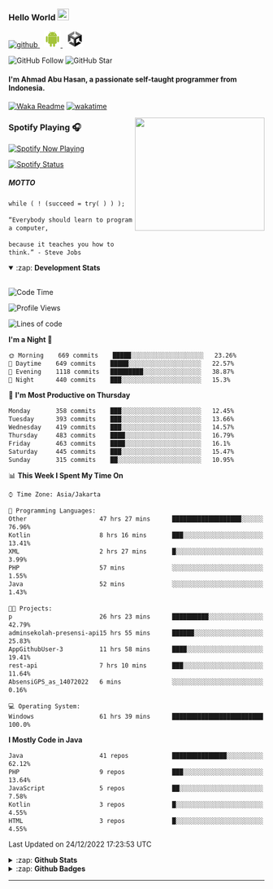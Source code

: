 ### Hello World <img src="https://github.com/eby8zevin/eby8zevin/blob/main/assets/Hi.gif"  width="23" height="23">

<p align="left">
  <a href="https://github.com/eby8zevin" target="_blank">
    <img src="https://github.com/eby8zevin/eby8zevin/blob/main/assets/GitHub.png" alt="github" width="33" height="33"/>
  </a>
  &nbsp;
  <a href="https://github.com/eby8zevin/QRBarcode" target="_blank">
    <img src="https://raw.githubusercontent.com/devicons/devicon/master/icons/android/android-plain.svg" alt="android" width="33" height="33"/>
  </a>
  &nbsp;
  <a href="https://github.com/eby8zevin/unity-ARMarker" target="_blank">
    <img src="https://raw.githubusercontent.com/devicons/devicon/master/icons/unity/unity-original.svg" alt="unity" width="33" height="33"/>
  </a>
</p>

![GitHub Follow](https://img.shields.io/github/followers/eby8zevin.svg?style=social&label=Follow)
![GitHub Star](https://img.shields.io/github/stars/eby8zevin?affiliations=OWNER%2CCOLLABORATOR&style=social&label=Star)

#### I'm Ahmad Abu Hasan, a passionate self-taught programmer from Indonesia.

[![Waka Readme](https://github.com/eby8zevin/eby8zevin/actions/workflows/anmol098.yml/badge.svg)](https://github.com/eby8zevin/eby8zevin/actions/workflows/anmol098.yml)
[![wakatime](https://wakatime.com/badge/user/bbcd646f-1daf-4865-a20e-46d4c803e6f8.svg)](https://wakatime.com/@bbcd646f-1daf-4865-a20e-46d4c803e6f8)

<img src="https://github.com/eby8zevin/eby8zevin/blob/main/assets/Octocat.png" width="255" height="222" align='right'>

### Spotify Playing 🎧

[<img src="https://spotify-now-playing-ahmadabuhasan.vercel.app/api/spotify-playing" alt="Spotify Now Playing" width="350" />](https://open.spotify.com/user/gr3y7pr12w9ol2dy2ccdb10e7)

[<img src="https://readme-spotify-status-ahmadabuhasan.vercel.app/api/run-spotify-status" alt="Spotify Status" width="350" />](https://open.spotify.com/user/gr3y7pr12w9ol2dy2ccdb10e7)

##### MOTTO

```
while ( ! (succeed = try( ) ) );

“Everybody should learn to program a computer,

because it teaches you how to think.” - Steve Jobs
```

<details open>
  <summary> :zap: <b>Development Stats</b> </summary>
<br/>

<!--START_SECTION:waka-->
![Code Time](http://img.shields.io/badge/Code%20Time-2%2C269%20hrs%202%20mins-blue)

![Profile Views](http://img.shields.io/badge/Profile%20Views-78-blue)

![Lines of code](https://img.shields.io/badge/From%20Hello%20World%20I%27ve%20Written-231%20Thousand%20lines%20of%20code-blue)

**I'm a Night 🦉** 

```text
🌞 Morning    669 commits    █████░░░░░░░░░░░░░░░░░░░░   23.26% 
🌆 Daytime    649 commits    █████░░░░░░░░░░░░░░░░░░░░   22.57% 
🌃 Evening    1118 commits   █████████░░░░░░░░░░░░░░░░   38.87% 
🌙 Night      440 commits    ███░░░░░░░░░░░░░░░░░░░░░░   15.3%

```
📅 **I'm Most Productive on Thursday** 

```text
Monday       358 commits    ███░░░░░░░░░░░░░░░░░░░░░░   12.45% 
Tuesday      393 commits    ███░░░░░░░░░░░░░░░░░░░░░░   13.66% 
Wednesday    419 commits    ███░░░░░░░░░░░░░░░░░░░░░░   14.57% 
Thursday     483 commits    ████░░░░░░░░░░░░░░░░░░░░░   16.79% 
Friday       463 commits    ████░░░░░░░░░░░░░░░░░░░░░   16.1% 
Saturday     445 commits    ███░░░░░░░░░░░░░░░░░░░░░░   15.47% 
Sunday       315 commits    ██░░░░░░░░░░░░░░░░░░░░░░░   10.95%

```


📊 **This Week I Spent My Time On** 

```text
⌚︎ Time Zone: Asia/Jakarta

💬 Programming Languages: 
Other                    47 hrs 27 mins      ███████████████████░░░░░░   76.96% 
Kotlin                   8 hrs 16 mins       ███░░░░░░░░░░░░░░░░░░░░░░   13.41% 
XML                      2 hrs 27 mins       █░░░░░░░░░░░░░░░░░░░░░░░░   3.99% 
PHP                      57 mins             ░░░░░░░░░░░░░░░░░░░░░░░░░   1.55% 
Java                     52 mins             ░░░░░░░░░░░░░░░░░░░░░░░░░   1.43%

🐱‍💻 Projects: 
p                        26 hrs 23 mins      ██████████░░░░░░░░░░░░░░░   42.79% 
adminsekolah-presensi-api15 hrs 55 mins      ██████░░░░░░░░░░░░░░░░░░░   25.83% 
AppGithubUser-3          11 hrs 58 mins      ████░░░░░░░░░░░░░░░░░░░░░   19.41% 
rest-api                 7 hrs 10 mins       ███░░░░░░░░░░░░░░░░░░░░░░   11.64% 
AbsensiGPS_as_14072022   6 mins              ░░░░░░░░░░░░░░░░░░░░░░░░░   0.16%

💻 Operating System: 
Windows                  61 hrs 39 mins      █████████████████████████   100.0%

```

**I Mostly Code in Java** 

```text
Java                     41 repos            ███████████████░░░░░░░░░░   62.12% 
PHP                      9 repos             ███░░░░░░░░░░░░░░░░░░░░░░   13.64% 
JavaScript               5 repos             ██░░░░░░░░░░░░░░░░░░░░░░░   7.58% 
Kotlin                   3 repos             █░░░░░░░░░░░░░░░░░░░░░░░░   4.55% 
HTML                     3 repos             █░░░░░░░░░░░░░░░░░░░░░░░░   4.55%

```



 Last Updated on 24/12/2022 17:23:53 UTC
<!--END_SECTION:waka-->

</details>

<details>
  <summary> :zap: <b>Github Stats</b> </summary>
<p align="center">:heart:</p>
<p align="center"><a href="https://github.com/eby8zevin">
  <img src="https://github-readme-stats.vercel.app/api?username=eby8zevin&show_icons=true&theme=dark&line_height=20">
  <img src="https://github-readme-stats.vercel.app/api/top-langs/?username=eby8zevin&layout=compact&theme=dark">
</a></p>
<p align="center">
  <a href="https://github.com/eby8zevin">
    <img src="https://github-readme-streak-stats.herokuapp.com/?user=eby8zevin&theme=dark"/>
  </a>
</p>
</details>

<details>
  <summary> :zap: <b>Github Badges</b> </summary>
  <br>
  <a href='https://archiveprogram.github.com/'><img src='https://raw.githubusercontent.com/acervenky/animated-github-badges/master/assets/acbadge.gif' width='40' height='40'></a> 
  <a href='https://docs.github.com/en/developers'><img src='https://raw.githubusercontent.com/acervenky/animated-github-badges/master/assets/devbadge.gif' width='40' height='40'></a> 
  <a href='https://github.com/pricing'><img src='https://raw.githubusercontent.com/acervenky/animated-github-badges/master/assets/pro.gif' width='40' height='40'></a> 
  <a href='https://stars.github.com/'><img src='https://raw.githubusercontent.com/acervenky/animated-github-badges/master/assets/starbadge.gif' width='35' height='35'></a> 
  <a href='https://docs.github.com/en/github/supporting-the-open-source-community-with-github-sponsors'><img src='https://raw.githubusercontent.com/acervenky/animated-github-badges/master/assets/sponsorbadge.gif' width='35' height='35'></a>
</details>

---
